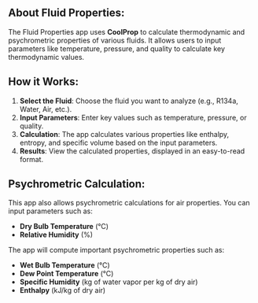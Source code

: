 ## About Fluid Properties:

The Fluid Properties app uses **CoolProp** to calculate thermodynamic and psychrometric properties of various fluids.
It allows users to input parameters like temperature, pressure, and quality to calculate key thermodynamic values.

## How it Works:

1. **Select the Fluid**: Choose the fluid you want to analyze (e.g., R134a, Water, Air, etc.).
2. **Input Parameters**: Enter key values such as temperature, pressure, or quality.
3. **Calculation**: The app calculates various properties like enthalpy, entropy, and specific volume based on the input parameters.
4. **Results**: View the calculated properties, displayed in an easy-to-read format.

## Psychrometric Calculation:

This app also allows psychrometric calculations for air properties. You can input parameters such as:
- **Dry Bulb Temperature** (°C)
- **Relative Humidity** (%) 

The app will compute important psychrometric properties such as:
- **Wet Bulb Temperature** (°C)
- **Dew Point Temperature** (°C)
- **Specific Humidity** (kg of water vapor per kg of dry air)
- **Enthalpy** (kJ/kg of dry air)
